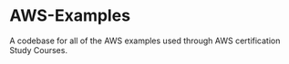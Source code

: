 # AWS-Examples
A codebase for all of the AWS examples used through AWS certification Study Courses.
